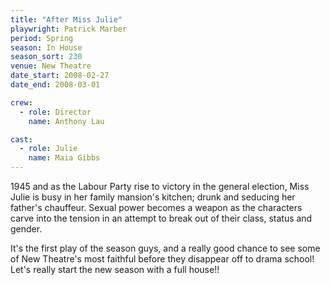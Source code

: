 ```yaml
---
title: "After Miss Julie"
playwright: Patrick Marber
period: Spring
season: In House
season_sort: 230
venue: New Theatre
date_start: 2008-02-27
date_end: 2008-03-01

crew:
  - role: Director
    name: Anthony Lau

cast:
  - role: Julie
    name: Maia Gibbs
---
```


1945 and as the Labour Party rise to victory in the general election, Miss Julie is busy in her family mansion's kitchen; drunk and seducing her father's chauffeur. Sexual power becomes a weapon as the characters carve into the tension in an attempt to break out of their class, status and gender.

It's the first play of the season guys, and a really good chance to see some of New Theatre's most faithful before they disappear off to drama school! Let's really start the new season with a full house!!
